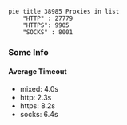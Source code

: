 
```mermaid
pie title 38985 Proxies in list
    "HTTP" : 27779
    "HTTPS": 9905
    "SOCKS" : 8001
```

### Some Info
#### Average Timeout

- mixed: 4.0s
- http: 2.3s
- https: 8.2s
- socks: 6.4s